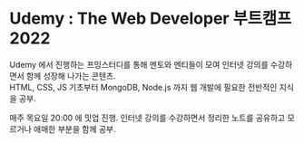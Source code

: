 # Udemy : The Web Developer 부트캠프 2022

Udemy 에서 진행하는 프밍스터디를 통해 멘토와 멘티들이 모여 인터넷 강의를 수강하면서 함께 성장해 나가는 콘텐츠.  
HTML, CSS, JS 기초부터 MongoDB, Node.js 까지 웹 개발에 필요한 전반적인 지식을 공부.
  
매주 목요일 20:00 에 밋업 진행.
인터넷 강의를 수강하면서 정리한 노트를 공유하고 모르거나 애매한 부분을 함께 공부.
